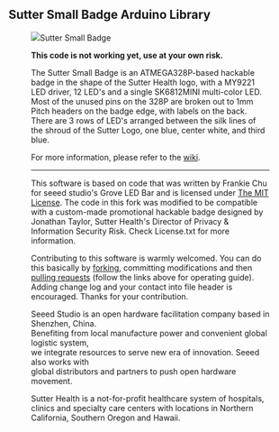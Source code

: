 Sutter Small Badge Arduino Library
-------------------------------------------------------------

<figure class="half">
    <img src="https://packetchat.com/SutterSmallBadge.jpg>
  
</figure>



- [Sutter Small Badge ](https://www.sutterhealth.org/SutterSmallBadge.html)

<STRONG>This code is not working yet, use at your own risk.</strong>


The Sutter Small Badge is an ATMEGA328P-based hackable badge in the shape of the Sutter Health logo, with a MY9221 LED driver, 12 LED's and a single SK6812MINI multi-color LED.  Most of the unused pins on the 328P are broken out to 1mm Pitch headers on the badge edge, with labels on the back.  There are 3 rows of LED's arranged between the silk lines of the shroud of the Sutter Logo, one blue, center white, and third blue.


For more information, please refer to the [wiki](http://www.sutterhealth.org/SutterSmallBadge.html).


----

This software is based on code that was written by Frankie Chu for seeed studio's Grove LED Bar and is licensed under [The MIT License](http://opensource.org/licenses/mit-license.php). The code in this fork was modified to be compatible with a custom-made promotional hackable badge designed by Jonathan Taylor, Sutter Health's Director of Privacy & Information Security Risk.  Check License.txt for more information.<br>

Contributing to this software is warmly welcomed. You can do this basically by [forking](https://help.github.com/articles/fork-a-repo), committing modifications and then [pulling requests](https://help.github.com/articles/using-pull-requests) (follow the links above for operating guide). Adding change log and your contact into file header is encouraged. Thanks for your contribution.

Seeed Studio is an open hardware facilitation company based in Shenzhen, China. <br>
Benefiting from local manufacture power and convenient global logistic system, <br>
we integrate resources to serve new era of innovation. Seeed also works with <br>
global distributors and partners to push open hardware movement.<br>

Sutter Health is a not-for-profit healthcare system of hospitals, clinics and specialty care centers with locations in Northern California, Southern Oregon and Hawaii.


